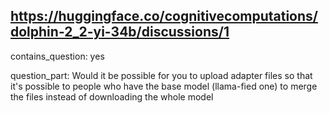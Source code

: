 ## https://huggingface.co/cognitivecomputations/dolphin-2_2-yi-34b/discussions/1

contains_question: yes

question_part: Would it be possible for you to upload adapter files so that it's possible to people who have the base model (llama-fied one) to merge the files instead of downloading the whole model